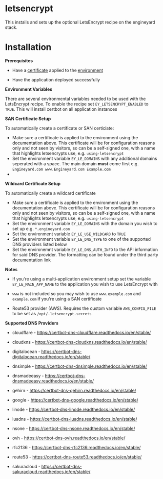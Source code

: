 **letsencrypt**
==========

This installs and sets up the optional LetsEncrypt recipe on the engineyard stack. 


**Installation**
=========

**Prerequisites**

* Have a [certificate](https://support.cloud.engineyard.com/hc/en-us/articles/205407488-Obtain-and-Install-SSL-Certificates-for-Applications#topic8) applied to the [environment](https://support.cloud.engineyard.com/hc/en-us/articles/205407488-Obtain-and-Install-SSL-Certificates-for-Applications#topic12) 

* Have the application deployed successfully

**Environment Variables**

There are several environmental variables needed to be used with the LetsEncrypt recipe. To enable the recipe set `EY_LETSENCRYPT_ENABLED` to `TRUE`. This will install certbot on all application instances


**SAN Certificate Setup**

To automatically create a certificate or SAN certiciate:

* Make sure a certificate is applied to the environment using the documentation above. This certificate will be for configuration reasons only and not seen by visitors, so can be a self-signed one, with a name that highlights letsencrypts use, e.g. `using-letsencrypt`
* Set the environment variable `EY_LE_DOMAINS` with any additional domains seperated with a space. The main domain **must** come first e.g. `Engineyard.com www.Engineyard.com Example.com`
* 


**Wildcard Certificate Setup**

To automatically create a wildcard certificate

* Make sure a certificate is applied to the environment using the documentation above. This certificate will be for configuration reasons only and not seen by visitors, so can be a self-signed one, with a name that highlights letsencrypts use, e.g. `using-letsencrypt`
* Set the environment variable `EY_LE_DOMAINS` with the domain you wish to set up e.g. `*.engineyard.com`
* Set the environment variable `EY_LE_USE_WILDCARD` to `TRUE`
* Set the environment variable `EY_LE_DNS_TYPE` to one of the supported DNS providers listed below
* Set the environemnt variable `EY_LE_DNS_AUTH_INFO` to the API information for said DNS provider. The formatting can be found under the third party documentation link


**Notes**

* If you're using a multi-application environment setup set the variable `EY_LE_MAIN_APP_NAME` to the application you wish to use LetsEncrypt with

* `www` is not included so you may wish to use `www.example.com` and `example.com` if you're using a SAN certificate

* Route53 provider (AWS). Requires the custom variable `AWS_CONFIG_FILE` to be set as `/opt/.letsencrypt-secrets`


**Supported DNS Providers**

* cloudflare - https://certbot-dns-cloudflare.readthedocs.io/en/stable/

* cloudxns - https://certbot-dns-cloudxns.readthedocs.io/en/stable/

* digitalocean - https://certbot-dns-digitalocean.readthedocs.io/en/stable/

* dnsimple - https://certbot-dns-dnsimple.readthedocs.io/en/stable/

* dnsmadeeasy - https://certbot-dns-dnsmadeeasy.readthedocs.io/en/stable/

* gehirn - https://certbot-dns-gehirn.readthedocs.io/en/stable/

* google - https://certbot-dns-google.readthedocs.io/en/stable/

* linode - https://certbot-dns-linode.readthedocs.io/en/stable/

* luadns - https://certbot-dns-luadns.readthedocs.io/en/stable/

* nsone - https://certbot-dns-nsone.readthedocs.io/en/stable/

* ovh - https://certbot-dns-ovh.readthedocs.io/en/stable/

* rfc2136 - https://certbot-dns-rfc2136.readthedocs.io/en/stable/

* route53 - https://certbot-dns-route53.readthedocs.io/en/stable/

* sakuracloud - https://certbot-dns-sakuracloud.readthedocs.io/en/stable/
